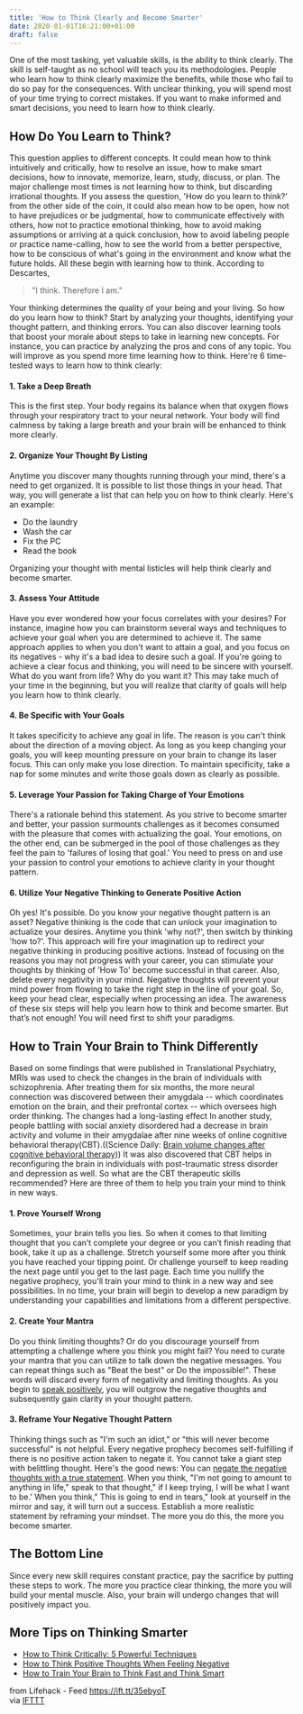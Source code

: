 ```yaml
---
title: 'How to Think Clearly and Become Smarter'
date: 2020-01-01T16:21:00+01:00
draft: false
---
```


One of the most tasking, yet valuable skills, is the ability to think clearly. The skill is self-taught as no school will teach you its methodologies. People who learn how to think clearly maximize the benefits, while those who fail to do so pay for the consequences. With unclear thinking, you will spend most of your time trying to correct mistakes. If you want to make informed and smart decisions, you need to learn how to think clearly.

How Do You Learn to Think?
--------------------------

This question applies to different concepts. It could mean how to think intuitively and critically, how to resolve an issue, how to make smart decisions, how to innovate, memorize, learn, study, discuss, or plan. The major challenge most times is not learning how to think, but discarding irrational thoughts. If you assess the question, 'How do you learn to think?' from the other side of the coin, it could also mean how to be open, how not to have prejudices or be judgmental, how to communicate effectively with others, how not to practice emotional thinking, how to avoid making assumptions or arriving at a quick conclusion, how to avoid labeling people or practice name-calling, how to see the world from a better perspective, how to be conscious of what's going in the environment and know what the future holds. All these begin with learning how to think. According to Descartes,

> "I think. Therefore I am."

Your thinking determines the quality of your being and your living. So how do you learn how to think? Start by analyzing your thoughts, identifying your thought pattern, and thinking errors. You can also discover learning tools that boost your morale about steps to take in learning new concepts. For instance, you can practice by analyzing the pros and cons of any topic. You will improve as you spend more time learning how to think. Here're 6 time-tested ways to learn how to think clearly:

#### 1\. Take a Deep Breath

This is the first step. Your body regains its balance when that oxygen flows through your respiratory tract to your neural network. Your body will find calmness by taking a large breath and your brain will be enhanced to think more clearly.

#### 2\. Organize Your Thought By Listing

Anytime you discover many thoughts running through your mind, there's a need to get organized. It is possible to list those things in your head. That way, you will generate a list that can help you on how to think clearly. Here's an example:

*   Do the laundry
*   Wash the car
*   Fix the PC
*   Read the book

Organizing your thought with mental listicles will help think clearly and become smarter.

#### 3\. Assess Your Attitude

Have you ever wondered how your focus correlates with your desires? For instance, imagine how you can brainstorm several ways and techniques to achieve your goal when you are determined to achieve it. The same approach applies to when you don't want to attain a goal, and you focus on its negatives - why it's a bad idea to desire such a goal. If you're going to achieve a clear focus and thinking, you will need to be sincere with yourself. What do you want from life? Why do you want it? This may take much of your time in the beginning, but you will realize that clarity of goals will help you learn how to think clearly.

#### 4\. Be Specific with Your Goals

It takes specificity to achieve any goal in life. The reason is you can't think about the direction of a moving object. As long as you keep changing your goals, you will keep mounting pressure on your brain to change its laser focus. This can only make you lose direction. To maintain specificity, take a nap for some minutes and write those goals down as clearly as possible.

#### 5\. Leverage Your Passion for Taking Charge of Your Emotions

There's a rationale behind this statement. As you strive to become smarter and better, your passion surmounts challenges as it becomes consumed with the pleasure that comes with actualizing the goal. Your emotions, on the other end, can be submerged in the pool of those challenges as they feel the pain to 'failures of losing that goal.' You need to press on and use your passion to control your emotions to achieve clarity in your thought pattern.

#### 6\. Utilize Your Negative Thinking to Generate Positive Action

Oh yes! It's possible. Do you know your negative thought pattern is an asset? Negative thinking is the code that can unlock your imagination to actualize your desires. Anytime you think 'why not?', then switch by thinking 'how to?'. This approach will fire your imagination up to redirect your negative thinking in producing positive actions. Instead of focusing on the reasons you may not progress with your career, you can stimulate your thoughts by thinking of 'How To' become successful in that career. Also, delete every negativity in your mind. Negative thoughts will prevent your mind power from flowing to take the right step in the line of your goal. So, keep your head clear, especially when processing an idea. The awareness of these six steps will help you learn how to think and become smarter. But that’s not enough! You will need first to shift your paradigms.

How to Train Your Brain to Think Differently
--------------------------------------------

Based on some findings that were published in Translational Psychiatry, MRIs was used to check the changes in the brain of individuals with schizophrenia. After treating them for six months, the more neural connection was discovered between their amygdala -- which coordinates emotion on the brain, and their prefrontal cortex -- which oversees high order thinking. The changes had a long-lasting effect In another study, people battling with social anxiety disordered had a decrease in brain activity and volume in their amygdalae after nine weeks of online cognitive behavioral therapy(CBT).((Science Daily: [Brain volume changes after cognitive behavioral therapy](https://www.sciencedaily.com/releases/2016/02/160202185552.htm))) It was also discovered that CBT helps in reconfiguring the brain in individuals with post-traumatic stress disorder and depression as well. So what are the CBT therapeutic skills recommended? Here are three of them to help you train your mind to think in new ways.

#### 1\. Prove Yourself Wrong

Sometimes, your brain tells you lies. So when it comes to that limiting thought that you can’t complete your degree or you can’t finish reading that book, take it up as a challenge. Stretch yourself some more after you think you have reached your tipping point. Or challenge yourself to keep reading the next page until you get to the last page. Each time you nullify the negative prophecy, you'll train your mind to think in a new way and see possibilities. In no time, your brain will begin to develop a new paradigm by understanding your capabilities and limitations from a different perspective.

#### 2\. Create Your Mantra

Do you think limiting thoughts? Or do you discourage yourself from attempting a challenge where you think you might fail? You need to curate your mantra that you can utilize to talk down the negative messages. You can repeat things such as "Beat the best" or Do the impossible!". These words will discard every form of negativity and limiting thoughts. As you begin to [speak positively](https://www.lifehack.org/504756/self-talk-determines-your-success-15-tips), you will outgrow the negative thoughts and subsequently gain clarity in your thought pattern.

#### 3\. Reframe Your Negative Thought Pattern

Thinking things such as "I'm such an idiot," or "this will never become successful" is not helpful. Every negative prophecy becomes self-fulfilling if there is no positive action taken to negate it. You cannot take a giant step with belittling thought. Here's the good news: You can [negate the negative thoughts with a true statement](https://www.lifehack.org/851876/negative-thinking). When you think, "I'm not going to amount to anything in life," speak to that thought," if I keep trying, I will be what I want to be.' When you think," This is going to end in tears," look at yourself in the mirror and say, it will turn out a success. Establish a more realistic statement by reframing your mindset. The more you do this, the more you become smarter.

The Bottom Line
---------------

Since every new skill requires constant practice, pay the sacrifice by putting these steps to work. The more you practice clear thinking, the more you will build your mental muscle. Also, your brain will undergo changes that will positively impact you.

More Tips on Thinking Smarter
-----------------------------

*   [How to Think Critically: 5 Powerful Techniques](https://www.lifehack.org/855960/how-to-think-critically)
*   [How to Think Positive Thoughts When Feeling Negative](https://www.lifehack.org/articles/communication/10-tips-make-positive-thinking-easy.html)
*   [How to Train Your Brain to Think Fast and Think Smart](https://www.lifehack.org/851932/think-fast)

  
  
from Lifehack - Feed https://ift.tt/35ebyoT  
via [IFTTT](https://ifttt.com/?ref=da&site=blogger)